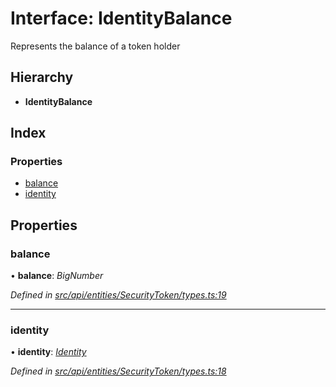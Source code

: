 # Interface: IdentityBalance

Represents the balance of a token holder

## Hierarchy

* **IdentityBalance**

## Index

### Properties

* [balance](api_entities_securitytoken.identitybalance.md#balance)
* [identity](api_entities_securitytoken.identitybalance.md#identity)

## Properties

###  balance

• **balance**: *BigNumber*

*Defined in [src/api/entities/SecurityToken/types.ts:19](https://github.com/PolymathNetwork/polymesh-sdk/blob/7e9a732/src/api/entities/SecurityToken/types.ts#L19)*

___

###  identity

• **identity**: *[Identity](../classes/api_entities_identity.identity.md)*

*Defined in [src/api/entities/SecurityToken/types.ts:18](https://github.com/PolymathNetwork/polymesh-sdk/blob/7e9a732/src/api/entities/SecurityToken/types.ts#L18)*
